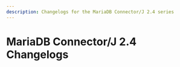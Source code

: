 ```yaml
---
description: Changelogs for the MariaDB Connector/J 2.4 series
---
```


# MariaDB Connector/J 2.4 Changelogs

